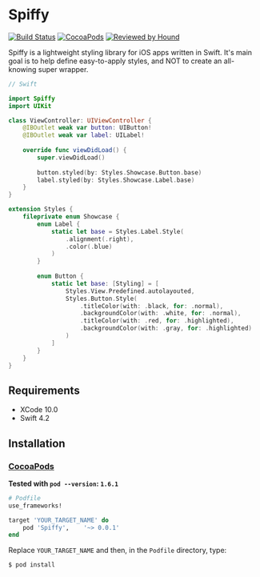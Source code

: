 # Spiffy

[![Build Status](https://api.travis-ci.org/Badlazzor/Spiffy.svg?branch=master)](https://travis-ci.org/Badlazzor/Spiffy)
[![CocoaPods](https://img.shields.io/cocoapods/v/Spiffy.svg)](https://cocoapods.org/pods/Spiffy)
[![Reviewed by Hound](https://img.shields.io/badge/Reviewed_by-Hound-8E64B0.svg)](https://houndci.com)

Spiffy is a lightweight styling library for iOS apps written in Swift. It's main goal is to help define easy-to-apply styles, and NOT to create an all-knowing super wrapper.

```swift
// Swift

import Spiffy
import UIKit

class ViewController: UIViewController {
	@IBOutlet weak var button: UIButton!
	@IBOutlet weak var label: UILabel!
	
	override func viewDidLoad() {
        super.viewDidLoad()
        
        button.styled(by: Styles.Showcase.Button.base)
        label.styled(by: Styles.Showcase.Label.base)
    }
}

extension Styles {
    fileprivate enum Showcase {
        enum Label {
            static let base = Styles.Label.Style(
                .alignment(.right),
                .color(.blue)
            )
        }
        
        enum Button {
            static let base: [Styling] = [
                Styles.View.Predefined.autolayouted,
                Styles.Button.Style(
                    .titleColor(with: .black, for: .normal),
                    .backgroundColor(with: .white, for: .normal),
                    .titleColor(with: .red, for: .highlighted),
                    .backgroundColor(with: .gray, for: .highlighted)
                )
            ]
        }
    }
}
```

## Requirements

- XCode 10.0
- Swift 4.2

## Installation

### [CocoaPods](https://guides.cocoapods.org/using/using-cocoapods.html)

**Tested with `pod --version`: `1.6.1`**

```ruby
# Podfile
use_frameworks!

target 'YOUR_TARGET_NAME' do
    pod 'Spiffy',    '~> 0.0.1'
end
```

Replace `YOUR_TARGET_NAME` and then, in the `Podfile` directory, type:

```bash
$ pod install
```